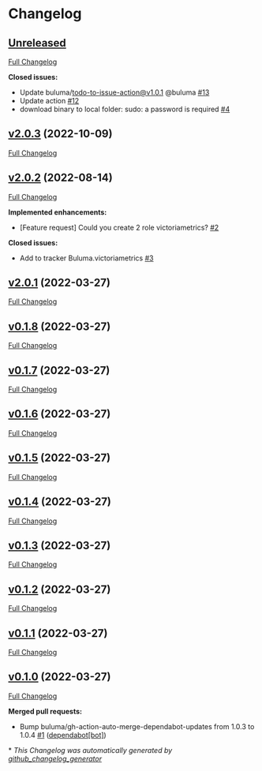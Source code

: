 # Changelog

## [Unreleased](https://github.com/buluma/ansible-role-victoriametrics/tree/HEAD)

[Full Changelog](https://github.com/buluma/ansible-role-victoriametrics/compare/v2.0.3...HEAD)

**Closed issues:**

- Update buluma/todo-to-issue-action@v1.0.1 @buluma [\#13](https://github.com/buluma/ansible-role-victoriametrics/issues/13)
- Update action [\#12](https://github.com/buluma/ansible-role-victoriametrics/issues/12)
- download binary to local folder: sudo: a password is required [\#4](https://github.com/buluma/ansible-role-victoriametrics/issues/4)

## [v2.0.3](https://github.com/buluma/ansible-role-victoriametrics/tree/v2.0.3) (2022-10-09)

[Full Changelog](https://github.com/buluma/ansible-role-victoriametrics/compare/v2.0.2...v2.0.3)

## [v2.0.2](https://github.com/buluma/ansible-role-victoriametrics/tree/v2.0.2) (2022-08-14)

[Full Changelog](https://github.com/buluma/ansible-role-victoriametrics/compare/v2.0.1...v2.0.2)

**Implemented enhancements:**

- \[Feature request\] Could you create 2 role victoriametrics? [\#2](https://github.com/buluma/ansible-role-victoriametrics/issues/2)

**Closed issues:**

- Add to tracker Buluma.victoriametrics [\#3](https://github.com/buluma/ansible-role-victoriametrics/issues/3)

## [v2.0.1](https://github.com/buluma/ansible-role-victoriametrics/tree/v2.0.1) (2022-03-27)

[Full Changelog](https://github.com/buluma/ansible-role-victoriametrics/compare/v0.1.8...v2.0.1)

## [v0.1.8](https://github.com/buluma/ansible-role-victoriametrics/tree/v0.1.8) (2022-03-27)

[Full Changelog](https://github.com/buluma/ansible-role-victoriametrics/compare/v0.1.7...v0.1.8)

## [v0.1.7](https://github.com/buluma/ansible-role-victoriametrics/tree/v0.1.7) (2022-03-27)

[Full Changelog](https://github.com/buluma/ansible-role-victoriametrics/compare/v0.1.6...v0.1.7)

## [v0.1.6](https://github.com/buluma/ansible-role-victoriametrics/tree/v0.1.6) (2022-03-27)

[Full Changelog](https://github.com/buluma/ansible-role-victoriametrics/compare/v0.1.5...v0.1.6)

## [v0.1.5](https://github.com/buluma/ansible-role-victoriametrics/tree/v0.1.5) (2022-03-27)

[Full Changelog](https://github.com/buluma/ansible-role-victoriametrics/compare/v0.1.4...v0.1.5)

## [v0.1.4](https://github.com/buluma/ansible-role-victoriametrics/tree/v0.1.4) (2022-03-27)

[Full Changelog](https://github.com/buluma/ansible-role-victoriametrics/compare/v0.1.3...v0.1.4)

## [v0.1.3](https://github.com/buluma/ansible-role-victoriametrics/tree/v0.1.3) (2022-03-27)

[Full Changelog](https://github.com/buluma/ansible-role-victoriametrics/compare/v0.1.2...v0.1.3)

## [v0.1.2](https://github.com/buluma/ansible-role-victoriametrics/tree/v0.1.2) (2022-03-27)

[Full Changelog](https://github.com/buluma/ansible-role-victoriametrics/compare/v0.1.1...v0.1.2)

## [v0.1.1](https://github.com/buluma/ansible-role-victoriametrics/tree/v0.1.1) (2022-03-27)

[Full Changelog](https://github.com/buluma/ansible-role-victoriametrics/compare/v0.1.0...v0.1.1)

## [v0.1.0](https://github.com/buluma/ansible-role-victoriametrics/tree/v0.1.0) (2022-03-27)

[Full Changelog](https://github.com/buluma/ansible-role-victoriametrics/compare/8f34631736a713fbd9f5938d52dde8eae157db3e...v0.1.0)

**Merged pull requests:**

- Bump buluma/gh-action-auto-merge-dependabot-updates from 1.0.3 to 1.0.4 [\#1](https://github.com/buluma/ansible-role-victoriametrics/pull/1) ([dependabot[bot]](https://github.com/apps/dependabot))



\* *This Changelog was automatically generated by [github_changelog_generator](https://github.com/github-changelog-generator/github-changelog-generator)*
